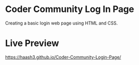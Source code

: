 # Coder Community Log In Page
Creating a basic login web page using HTML and CSS.
# Live Preview
https://haash3.github.io/Coder-Community-Login-Page/